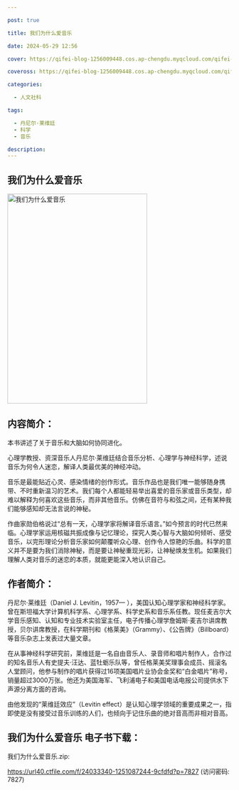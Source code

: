 ```yaml
---

post: true

title: 我们为什么爱音乐

date: 2024-05-29 12:56

cover: https://qifei-blog-1256009448.cos.ap-chengdu.myqcloud.com/qifei-blog/65ab167f871b83018a139837.jpg

coveross: https://qifei-blog-1256009448.cos.ap-chengdu.myqcloud.com/qifei-blog/65ab167f871b83018a139837.jpg

categories:

  - 人文社科

tags:

  - 丹尼尔·莱维廷
  - 科学
  - 音乐

description:
---
```


## 我们为什么爱音乐
<img alt="我们为什么爱音乐 " class="aligncenter loading" data-was-processed="true" decoding="async" fetchpriority="high" height="471" src="https://qifei-blog-1256009448.cos.ap-chengdu.myqcloud.com/qifei-blog/65ab167f871b83018a139837.jpg" style="cursor: zoom-in;" width="314"/>

## 内容简介：

本书讲述了关于音乐和大脑如何协同进化。

心理学教授、资深音乐人丹尼尔·莱维廷结合音乐分析、心理学与神经科学，述说音乐为何令人迷恋，解译人类最优美的神经冲动。

音乐是最能贴近心灵、感染情绪的创作形式。音乐作品也是我们唯一能够随身携带、不时重新温习的艺术。我们每个人都能轻易举出喜爱的音乐家或音乐类型，却难以解释为何喜欢这些音乐，而非其他音乐。仿佛在音符与和弦之间，还有某种我们能够感知却无法言说的神秘。

作曲家勋伯格说过“总有一天，心理学家将解译音乐语言。”如今预言的时代已然来临。心理学家运用核磁共振成像与记忆理论，探究人类心智与大脑如何倾听、感受音乐，以完形理论分析音乐家如何颠覆听众心理、创作令人惊艳的乐曲。科学的意义并不是要为我们消除神秘，而是要让神秘重现光彩，让神秘焕发生机。如果我们理解人类对音乐的迷恋的本质，就能更能深入地认识自己。

## 作者简介：

丹尼尔·莱维廷（Daniel J. Levitin，1957— ），美国认知心理学家和神经科学家。曾在斯坦福大学计算机科学系、心理学系、科学史系和音乐系任教。现任麦吉尔大学音乐感知、认知和专业技术实验室主任，电子传播心理学詹姆斯·麦吉尔讲席教授，贝尔讲席教授，在科学期刊和《格莱美》（Grammy）、《公告牌》（Billboard）等音乐杂志上发表过大量文章。

在从事神经科学研究前，莱维廷是一名自由音乐人、录音师和唱片制作人，合作过的知名音乐人有史提夫·汪达、蓝牡蛎乐队等，曾任格莱美奖理事会成员、摇滚名人堂顾问，他参与制作的唱片获得过16项美国唱片业协会金奖和“白金唱片”称号，销量超过3000万张。他还为美国海军、飞利浦电子和美国电话电报公司提供水下声源分离方面的咨询。

由他发现的“莱维廷效应”（Levitin effect）是认知心理学领域的重要成果之一，指即使是没有接受过音乐训练的人们，也倾向于记住乐曲的绝对音高而非相对音高。

## 我们为什么爱音乐 电子书下载：

我们为什么爱音乐.zip: 

https://url40.ctfile.com/f/24033340-1251087244-9cfdfd?p=7827 (访问密码: 7827)
